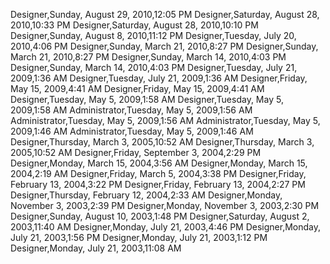 ﻿Designer,Sunday, August 29, 2010,12:05 PMDesigner,Saturday, August 28, 2010,10:33 PMDesigner,Saturday, August 28, 2010,10:10 PMDesigner,Sunday, August 8, 2010,11:12 PMDesigner,Tuesday, July 20, 2010,4:06 PMDesigner,Sunday, March 21, 2010,8:27 PMDesigner,Sunday, March 21, 2010,8:27 PMDesigner,Sunday, March 14, 2010,4:03 PMDesigner,Sunday, March 14, 2010,4:03 PMDesigner,Tuesday, July 21, 2009,1:36 AMDesigner,Tuesday, July 21, 2009,1:36 AMDesigner,Friday, May 15, 2009,4:41 AMDesigner,Friday, May 15, 2009,4:41 AMDesigner,Tuesday, May 5, 2009,1:58 AMDesigner,Tuesday, May 5, 2009,1:58 AMAdministrator,Tuesday, May 5, 2009,1:56 AMAdministrator,Tuesday, May 5, 2009,1:56 AMAdministrator,Tuesday, May 5, 2009,1:46 AMAdministrator,Tuesday, May 5, 2009,1:46 AMDesigner,Thursday, March 3, 2005,10:52 AMDesigner,Thursday, March 3, 2005,10:52 AMDesigner,Friday, September 3, 2004,2:29 PMDesigner,Monday, March 15, 2004,3:56 AMDesigner,Monday, March 15, 2004,2:19 AMDesigner,Friday, March 5, 2004,3:38 PMDesigner,Friday, February 13, 2004,3:22 PMDesigner,Friday, February 13, 2004,2:27 PMDesigner,Thursday, February 12, 2004,2:33 AMDesigner,Monday, November 3, 2003,2:39 PMDesigner,Monday, November 3, 2003,2:30 PMDesigner,Sunday, August 10, 2003,1:48 PMDesigner,Saturday, August 2, 2003,11:40 AMDesigner,Monday, July 21, 2003,4:46 PMDesigner,Monday, July 21, 2003,1:56 PMDesigner,Monday, July 21, 2003,1:12 PMDesigner,Monday, July 21, 2003,11:08 AM